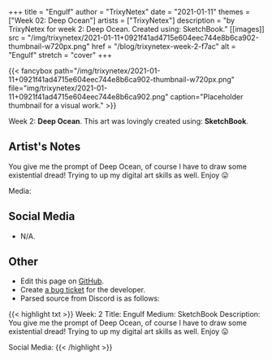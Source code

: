 +++
title =       "Engulf"
author =      "TrixyNetex"
date =        "2021-01-11"
themes =      ["Week 02: Deep Ocean"]
artists =     ["TrixyNetex"]
description = "by TrixyNetex for week 2: Deep Ocean. Created using: SketchBook."
[[images]]
      src = "/img/trixynetex/2021-01-11+0921f41ad4715e604eec744e8b6ca902-thumbnail-w720px.png"
      href = "/blog/trixynetex-week-2-f7ac"
      alt = "Engulf"
      stretch = "cover"
+++


{{< fancybox path="/img/trixynetex/2021-01-11+0921f41ad4715e604eec744e8b6ca902-thumbnail-w720px.png" file="img/trixynetex/2021-01-11+0921f41ad4715e604eec744e8b6ca902.png" caption="Placeholder thumbnail for a visual work." >}}


Week 2: **Deep Ocean**. This art was lovingly created using: **SketchBook**.

## Artist's Notes

You give me the prompt of Deep Ocean, of course I have to draw some existential dread! Trying to up my digital art skills as well. Enjoy 😛

Media:

## Social Media

- N/A.

## Other

- Edit this page on [GitHub](https://github.com/teaminkling/web-refresh/edit/main/content/blog/trixynetex-week-2-f7ac.md).
- Create [a bug ticket](https://github.com/teaminkling/web-refresh/issues/new?assignees=&labels=bug&template=problem-report.md&title=) for the developer.
- Parsed source from Discord is as follows:

{{< highlight txt >}}
Week: 2
Title: Engulf
Medium: SketchBook 
Description: You give me the prompt of Deep Ocean, of course I have to draw some existential dread! Trying to up my digital art skills as well. Enjoy 😛

Social Media:
{{< /highlight >}}